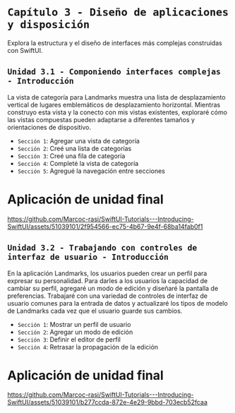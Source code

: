 # `Capítulo 3 - Diseño de aplicaciones y disposición`

Explora la estructura y el diseño de interfaces más complejas construidas con SwiftUI.

## `Unidad 3.1 - Componiendo interfaces complejas - Introducción`

La vista de categoría para Landmarks muestra una lista de desplazamiento vertical de lugares emblemáticos de desplazamiento horizontal. Mientras construyo esta vista y la conecto con mis vistas existentes, exploraré cómo las vistas compuestas pueden adaptarse a diferentes tamaños y orientaciones de dispositivo.

- `Sección 1`: Agregar una vista de categoría
- `Sección 2`: Creé una lista de categorías
- `Sección 3`: Creé una fila de categoría
- `Sección 4`: Completé la vista de categoría
- `Sección 5`: Agregué la navegación entre secciones

# Aplicación de unidad final

https://github.com/Marcoc-rasi/SwiftUI-Tutorials---Introducing-SwiftUI/assets/51039101/2f954566-ec75-4b67-9e4f-68ba14fab0f1

## `Unidad 3.2 - Trabajando con controles de interfaz de usuario - Introducción`

En la aplicación Landmarks, los usuarios pueden crear un perfil para expresar su personalidad. Para darles a los usuarios la capacidad de cambiar su perfil, agregaré un modo de edición y diseñaré la pantalla de preferencias. Trabajaré con una variedad de controles de interfaz de usuario comunes para la entrada de datos y actualizaré los tipos de modelo de Landmarks cada vez que el usuario guarde sus cambios.

- `Sección 1`: Mostrar un perfil de usuario
- `Sección 2`: Agregar un modo de edición
- `Sección 3`: Definir el editor de perfil
- `Sección 4`: Retrasar la propagación de la edición

# Aplicación de unidad final

https://github.com/Marcoc-rasi/SwiftUI-Tutorials---Introducing-SwiftUI/assets/51039101/b277ccda-872e-4e29-9bbd-703ecb52fcaa

